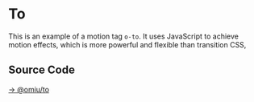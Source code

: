 # To

This is an example of a motion tag `o-to`. It uses JavaScript to achieve motion effects, which is more powerful and flexible than transition CSS,

## Source Code

[→ @omiu/to](https://github.com/Tencent/omi/blob/master/components/to/src/index.tsx)